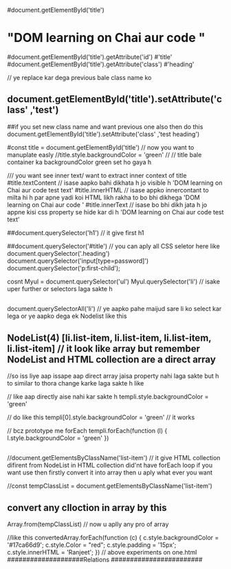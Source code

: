 #document.getElementById('title')
<h1 id="title" class="heading">"DOM learning on Chai aur code "</h1>

#document.getElementById('title').getAttribute('id')
#'title'
#document.getElementById('title').getAttribute('class')
#'heading'

// ye replace kar dega previous bale class name ko 
## document.getElementById('title').setAttribute('class' ,'test') 

##if you set new class name and want previous one also then do this 
 document.getElementById('title').setAttribute('class' ,'test heading')

#const title = document.getElementById('title') 
// now you want to manuplate easly
//title.style.backgroundColor = 'green' //  // title bale container ka backgroundColor green set ho gaya h



/// you want see inner text/ want to extract inner context of title 
#title.textContent // isase aapko bahi dikhata h jo visible h 
'DOM learning on Chai aur code test text' 
#title.innerHTML // isase appko innercontant to milta hi h par apne yadi koi HTML likh rakha to bo bhi dikhega 
'DOM learning on Chai aur code <span style="display: none;">test text</span>'
#title.innerText // isase bo bhi dikh jata h jo appne kisi css property se hide kar di h
'DOM learning on Chai aur code test text' 

##document.querySelector('h1') // it give first h1

##document.querySelector('#title') // you can aply all CSS seletor here like
document.querySelector('.heading')
document.querySelector('input[type=password]')
document.querySelector('p:first-child');

cosnt Myul = document.querySelector('ul') 
Myul.querySelector('li') // isake uper further or selectors laga sakte h

##
document.querySelectorAll('li') // ye aapko pahe maijud sare li ko select kar lega or ye aapko dega ek Nodelist like this 
## NodeList(4) [li.list-item, li.list-item, li.list-item, li.list-item] // it look like array but remember NodeList and HTML collection are a direct array 
//so iss liye aap issape aap direct array jaisa property nahi laga sakte but h to similar to thora change karke laga sakte h like 

// like aap directly aise nahi kar sakte h
templi.style.backgroundColor = 'green'

// do like this 
templi[0].style.backgroundColor = 'green' // it works 

// bcz prototype me forEach 
templi.forEach(function (l) {
    l.style.backgroundColor = 'green'
})

##
//document.getElementsByClassName('list-item') // it give HTML collection difirent from NodeList  in HTML collection did'nt have forEach loop if you want use then firstly convert it into array then u aply what ever you want 

//const tempClassList = document.getElementsByClassName('list-item')
## convert any clloction in array by this 
Array.from(tempClassList) // now u aplly any pro of array

//like this
convertedArray.forEach(function (c) {
    c.style.backgroundColor = '#17ca66d9';
    c.style.Color = "red";
    c.style.padding = '15px';
    c.style.innerHTML = 'Ranjeet';
})
 // above experiments on one.html
####################Relations ########################

